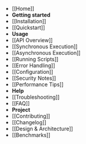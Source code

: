 - [[Home]]
- **Getting started**
- [[Installation]]
- [[Quickstart]]
- **Usage**
- [[API Overview]]
- [[Synchronous Execution]]
- [[Asynchronous Execution]]
- [[Running Scripts]]
- [[Error Handling]]
- [[Configuration]]
- [[Security Notes]]
- [[Performance Tips]]
- **Help**
- [[Troubleshooting]]
- [[FAQ]]
- **Project**
- [[Contributing]]
- [[Changelog]]
- [[Design & Architecture]]
- [[Benchmarks]]